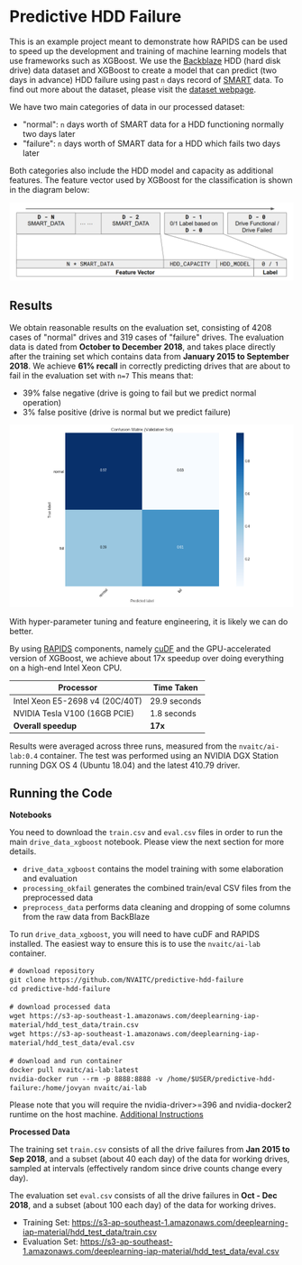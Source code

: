 # Predictive HDD Failure

This is an example project meant to demonstrate how RAPIDS can be used to speed up the development and training of machine learning models that use frameworks such as XGBoost. We use the [Backblaze](https://www.backblaze.com/) HDD (hard disk drive) data dataset and XGBoost to create a model that can predict (two days in advance) HDD failure using past `n` days record of [SMART](https://en.wikipedia.org/wiki/S.M.A.R.T.) data. To find out more about the dataset, please visit the [dataset webpage](https://www.backblaze.com/b2/hard-drive-test-data.html).

We have two main categories of data in our processed dataset:

* "normal": `n` days worth of SMART data for a HDD functioning normally two days later
* "failure": `n` days worth of SMART data for a HDD which fails two days later

Both categories also include the HDD model and capacity as additional features. The feature vector used by XGBoost for the classification is shown in the diagram below:

![](images/feature_vector.png)

## Results

We obtain reasonable results on the evaluation set, consisting of 4208 cases of "normal" drives and 319 cases of "failure" drives. The evaluation data is dated from **October to December 2018**, and takes place directly after the training set which contains data from **January 2015 to September 2018**. We achieve **61% recall** in correctly predicting drives that are about to fail in the evaluation set with `n=7` This means that:

* 39% false negative (drive is going to fail but we predict normal operation)
* 3% false positive (drive is normal but we predict failure)

![](images/cnf_matrix.png)

With hyper-parameter tuning and feature engineering, it is likely we can do better.

By using [RAPIDS](https://rapids.ai/) components, namely [cuDF](https://github.com/rapidsai/cudf) and the GPU-accelerated version of XGBoost, we achieve about 17x speedup over doing everything on a high-end Intel Xeon CPU.

| Processor                       | Time Taken      |
| ------------------------------- | --------------- |
| Intel Xeon E5-2698 v4 (20C/40T) | 29.9 seconds    |
| NVIDIA Tesla V100 (16GB PCIE)   | 1.8 seconds     |
| **Overall speedup**             | **17x**         |

Results were averaged across three runs, measured from the `nvaitc/ai-lab:0.4` container. The test was performed using an NVIDIA DGX Station running DGX OS 4 (Ubuntu 18.04) and the latest 410.79 driver.

## Running the Code

**Notebooks**

You need to download the `train.csv` and `eval.csv` files in order to run the main `drive_data_xgboost` notebook. Please view the next section for more details.

* `drive_data_xgboost` contains the model training with some elaboration and evaluation
* `processing_okfail` generates the combined train/eval CSV files from the preprocessed data
* `preprocess_data` performs data cleaning and dropping of some columns from the raw data from BackBlaze

To run `drive_data_xgboost`, you will need to have cuDF and RAPIDS installed. The easiest way to ensure this is to use the `nvaitc/ai-lab` container.

```
# download repository
git clone https://github.com/NVAITC/predictive-hdd-failure
cd predictive-hdd-failure

# download processed data
wget https://s3-ap-southeast-1.amazonaws.com/deeplearning-iap-material/hdd_test_data/train.csv
wget https://s3-ap-southeast-1.amazonaws.com/deeplearning-iap-material/hdd_test_data/eval.csv

# download and run container
docker pull nvaitc/ai-lab:latest
nvidia-docker run --rm -p 8888:8888 -v /home/$USER/predictive-hdd-failure:/home/jovyan nvaitc/ai-lab
```

Please note that you will require the nvidia-driver>=396 and nvidia-docker2 runtime on the host machine. [Additional Instructions](https://github.com/NVAITC/ai-lab/blob/master/INSTRUCTIONS.md)

**Processed Data**

The training set `train.csv` consists of all the drive failures from **Jan 2015 to Sep 2018**, and a subset (about 40 each day) of the data for working drives, sampled at intervals (effectively random since drive counts change every day).

The evaluation set `eval.csv` consists of all the drive failures in **Oct - Dec 2018**, and a subset (about 100 each day) of the data for working drives.

* Training Set: https://s3-ap-southeast-1.amazonaws.com/deeplearning-iap-material/hdd_test_data/train.csv
* Evaluation Set: https://s3-ap-southeast-1.amazonaws.com/deeplearning-iap-material/hdd_test_data/eval.csv
